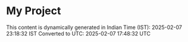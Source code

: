# My Project

This content is dynamically generated in Indian Time (IST): 2025-02-07 23:18:32 IST
Converted to UTC: 2025-02-07 17:48:32 UTC
